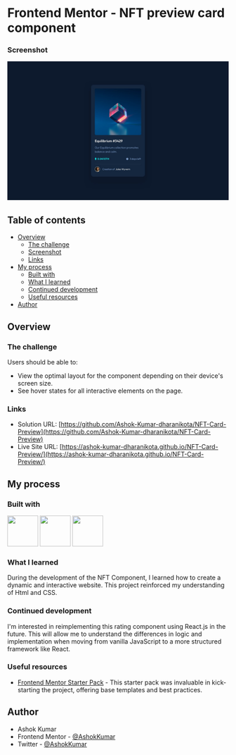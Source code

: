
# Frontend Mentor - NFT preview card component

### Screenshot

![Rating Component Screenshot](./design/desktop-design.jpg)


## Table of contents

- [Overview](#overview)
  - [The challenge](#the-challenge)
  - [Screenshot](#screenshot)
  - [Links](#links)
- [My process](#my-process)
  - [Built with](#built-with)
  - [What I learned](#what-i-learned)
  - [Continued development](#continued-development)
  - [Useful resources](#useful-resources)
- [Author](#author)

## Overview

### The challenge

Users should be able to:

- View the optimal layout for the component depending on their device's screen size.
- See hover states for all interactive elements on the page.


### Links

- Solution URL: [https://github.com/Ashok-Kumar-dharanikota/NFT-Card-Preview](https://github.com/Ashok-Kumar-dharanikota/NFT-Card-Preview)
- Live Site URL: [https://ashok-kumar-dharanikota.github.io/NFT-Card-Preview/](https://ashok-kumar-dharanikota.github.io/NFT-Card-Preview/)

## My process

### Built with

<img src="https://cdn3d.iconscout.com/3d/free/thumb/free-html-5728485-4781249.png" width="70" height="70">
<img src="https://cdn3d.iconscout.com/3d/free/thumb/free-css3-4387639-3640300.png?f=webp" width="70" height="70">
<img src="https://static.vecteezy.com/system/resources/previews/012/697/298/original/3d-javascript-logo-design-free-png.png" width="70" height="70">

### What I learned

During the development of the NFT Component, I learned how to create a dynamic and interactive website. This project reinforced my understanding of Html and CSS.

### Continued development

I'm interested in reimplementing this rating component using React.js in the future. This will allow me to understand the differences in logic and implementation when moving from vanilla JavaScript to a more structured framework like React.

### Useful resources

- [Frontend Mentor Starter Pack](https://www.frontendmentor.io/starter-pack) - This starter pack was invaluable in kick-starting the project, offering base templates and best practices.

## Author

- Ashok Kumar
- Frontend Mentor - [@AshokKumar](https://www.frontendmentor.io/profile/Ashok-Kumar-dharanikota)
- Twitter - [@AshokKumar](https://twitter.com/AshokKu76843348)